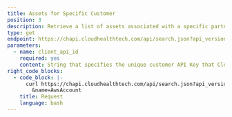 ```yaml
---
title: Assets for Specific Customer
position: 3
description: Retrieve a list of assets associated with a specific partner customer.
type: get
endpoint: https://chapi.cloudhealthtech.com/api/search.json?api_version=2
parameters:
  - name: client_api_id
    required: yes
    content: String that specifies the unique customer API Key that CloudHealth generates.
right_code_blocks:
  - code_block: |-
      curl https://chapi.cloudhealthtech.com/api/search.json?api_version=2&api_key=<your_api_key>&client_api_id=<customer_api_id>
        &name=AwsAccount
    title: Request
    language: bash
---
```

